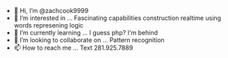 - 👋 Hi, I’m @zachcook9999
- 👀 I’m interested in ... Fascinating capabilities construction realtime using words represening logic
- 🌱 I’m currently learning ... I guess php? I'm behind
- 💞️ I’m looking to collaborate on ... Pattern recognition
- 📫 How to reach me ... Text 281.925.7889

<!---
zachcook9999/zachcook9999 is a ✨ special ✨ repository because its `README.md` (this file) appears on your GitHub profile.
You can click the Preview link to take a look at your changes.
--->
